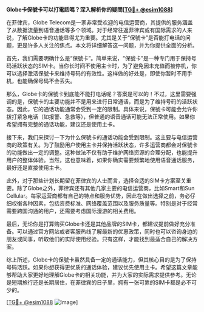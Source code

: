 **Globe卡保號卡可以打電話嗎？深入解析你的疑問[[TG💪+ @esim1088](https://t.me/s/esim1088)]**

在菲律宾，Globe Telecom是一家非常受欢迎的电信运营商，其提供的服务涵盖了从数据流量到语音通话等多个领域。对于经常往返菲律宾或有国际需求的人来说，了解Globe卡的功能显得尤为重要。尤其是关于“保號卡”是否能打电话的问题，更是许多人关注的焦点。本文将详细解答这一问题，并为你提供全面的分析。

首先，我们需要明确什么是“保號卡”。简单来说，“保號卡”是一种专门用于保持号码活跃状态的SIM卡。当你长时间不使用主卡时，为了避免因未充值而被停机，你可以选择激活保號卡来维持号码的有效性。这样做的好处是，即使你暂时不用手机，也能确保号码不会丢失。

那么，Globe卡的保號卡到底能不能打电话呢？答案是可以的！不过，这里需要强调的是，保號卡的主要功能并不是用来进行日常通话，而是为了维持号码的活跃状态。因此，它的通话功能通常会受到一定的限制。具体来说，保號卡可能会允许你拨打紧急电话（如报警、急救等），但普通的语音通话可能无法正常使用。如果你希望拥有完整的通话功能，建议还是使用主卡。

接下来，我们来探讨一下为什么保號卡的通话功能会受到限制。这主要与电信运营商的政策有关。为了鼓励用户使用主卡并保持活跃状态，许多运营商都会对保號卡的功能做出一定的调整。这种做法不仅有助于维护网络资源的合理分配，也能提升用户的整体体验。当然，这也意味着，如果你确实需要频繁地使用语音通话服务，最好还是直接使用主卡。

此外，对于那些计划长期留在菲律宾的人士而言，选择合适的SIM卡方案至关重要。除了Globe之外，菲律宾还有其他几家主要的电信运营商，比如Smart和Sun Cellular。每家运营商都有自己的特点和服务优势，因此在做出选择之前，务必仔细权衡各种因素，包括资费标准、网络覆盖范围以及服务质量等。特别是对于经常需要跨国沟通的用户，还需要考虑国际漫游的相关费用。

最后，无论你是打算购买Globe卡还是其他品牌的SIM卡，都建议提前做好充分准备。可以通过官方网站或者客服热线了解最新的优惠政策，同时也可以咨询身边的朋友或同事，听取他们的实际使用经验。只有这样，才能找到最适合自己的解决方案。

综上所述，Globe卡的保號卡虽然具备一定的通话能力，但其核心目的是为了保持号码活跃。如果你想获得更优质的通话体验，建议优先使用主卡。希望这篇文章能够帮助大家更好地理解Globe卡的相关功能，并为大家的实际需求提供参考。无论是短期旅行还是长期居住，在菲律宾的日子里，拥有一张可靠的SIM卡都是必不可少的。

[[TG💪+ @esim1088](https://t.me/s/esim1088) ![Image](https://i.postimg.cc/4NQfJmqS/Snipaste-2025-05-13-00-14-12.png)]